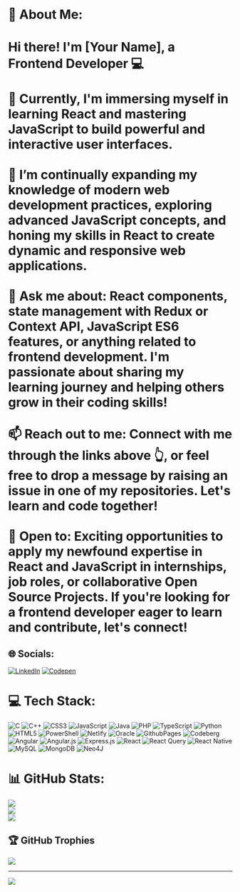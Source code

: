 # 💫 About Me:
# Hi there! I'm [Your Name], a Frontend Developer 💻<br><br>🔭 Currently, I'm immersing myself in learning React and mastering JavaScript to build powerful and interactive user interfaces.<br><br>🌱 I’m continually expanding my knowledge of modern web development practices, exploring advanced JavaScript concepts, and honing my skills in React to create dynamic and responsive web applications.<br><br>💬 Ask me about: React components, state management with Redux or Context API, JavaScript ES6 features, or anything related to frontend development. I'm passionate about sharing my learning journey and helping others grow in their coding skills!<br><br>📫 Reach out to me: Connect with me through the links above 👆, or feel free to drop a message by raising an issue in one of my repositories. Let's learn and code together!<br><br>🤔 Open to: Exciting opportunities to apply my newfound expertise in React and JavaScript in internships, job roles, or collaborative Open Source Projects. If you're looking for a frontend developer eager to learn and contribute, let's connect!<br>


## 🌐 Socials:
[![LinkedIn](https://img.shields.io/badge/LinkedIn-%230077B5.svg?logo=linkedin&logoColor=white)](https://linkedin.com/in/https://www.linkedin.com/in/ankit-tripathi-051908219/) [![Codepen](https://img.shields.io/badge/Codepen-000000?style=for-the-badge&logo=codepen&logoColor=white)](https://codepen.io/https://www.codechef.com/users/triapthiankit3) 

# 💻 Tech Stack:
![C](https://img.shields.io/badge/c-%2300599C.svg?style=plastic&logo=c&logoColor=white) ![C++](https://img.shields.io/badge/c++-%2300599C.svg?style=plastic&logo=c%2B%2B&logoColor=white) ![CSS3](https://img.shields.io/badge/css3-%231572B6.svg?style=plastic&logo=css3&logoColor=white) ![JavaScript](https://img.shields.io/badge/javascript-%23323330.svg?style=plastic&logo=javascript&logoColor=%23F7DF1E) ![Java](https://img.shields.io/badge/java-%23ED8B00.svg?style=plastic&logo=openjdk&logoColor=white) ![PHP](https://img.shields.io/badge/php-%23777BB4.svg?style=plastic&logo=php&logoColor=white) ![TypeScript](https://img.shields.io/badge/typescript-%23007ACC.svg?style=plastic&logo=typescript&logoColor=white) ![Python](https://img.shields.io/badge/python-3670A0?style=plastic&logo=python&logoColor=ffdd54) ![HTML5](https://img.shields.io/badge/html5-%23E34F26.svg?style=plastic&logo=html5&logoColor=white) ![PowerShell](https://img.shields.io/badge/PowerShell-%235391FE.svg?style=plastic&logo=powershell&logoColor=white) ![Netlify](https://img.shields.io/badge/netlify-%23000000.svg?style=plastic&logo=netlify&logoColor=#00C7B7) ![Oracle](https://img.shields.io/badge/Oracle-F80000?style=plastic&logo=oracle&logoColor=white) ![GithubPages](https://img.shields.io/badge/github%20pages-121013?style=plastic&logo=github&logoColor=white) ![Codeberg](https://img.shields.io/badge/Codeberg-2185D0?style=plastic&logo=Codeberg&logoColor=white) ![Angular](https://img.shields.io/badge/angular-%23DD0031.svg?style=plastic&logo=angular&logoColor=white) ![Angular.js](https://img.shields.io/badge/angular.js-%23E23237.svg?style=plastic&logo=angularjs&logoColor=white) ![Express.js](https://img.shields.io/badge/express.js-%23404d59.svg?style=plastic&logo=express&logoColor=%2361DAFB) ![React](https://img.shields.io/badge/react-%2320232a.svg?style=plastic&logo=react&logoColor=%2361DAFB) ![React Query](https://img.shields.io/badge/-React%20Query-FF4154?style=plastic&logo=react%20query&logoColor=white) ![React Native](https://img.shields.io/badge/react_native-%2320232a.svg?style=plastic&logo=react&logoColor=%2361DAFB) ![MySQL](https://img.shields.io/badge/mysql-%2300000f.svg?style=plastic&logo=mysql&logoColor=white) ![MongoDB](https://img.shields.io/badge/MongoDB-%234ea94b.svg?style=plastic&logo=mongodb&logoColor=white) ![Neo4J](https://img.shields.io/badge/Neo4j-008CC1?style=plastic&logo=neo4j&logoColor=white)
# 📊 GitHub Stats:
![](https://github-readme-stats.vercel.app/api?username=Ankit&theme=chartreuse-dark&hide_border=false&include_all_commits=true&count_private=true)<br/>
![](https://github-readme-streak-stats.herokuapp.com/?user=Ankit&theme=chartreuse-dark&hide_border=false)<br/>
![](https://github-readme-stats.vercel.app/api/top-langs/?username=Ankit&theme=chartreuse-dark&hide_border=false&include_all_commits=true&count_private=true&layout=compact)

## 🏆 GitHub Trophies
![](https://github-profile-trophy.vercel.app/?username=Ankit&theme=radical&no-frame=false&no-bg=true&margin-w=4)

---
[![](https://visitcount.itsvg.in/api?id=Ankit&icon=0&color=0)](https://visitcount.itsvg.in)

<!-- Proudly created with GPRM ( https://gprm.itsvg.in ) -->

